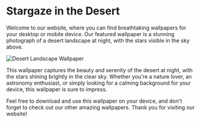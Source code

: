 <!--font:Poppins-->

# Stargaze in the Desert

Welcome to our website, where you can find breathtaking wallpapers for your desktop or mobile device. Our featured wallpaper is a stunning photograph of a desert landscape at night, with the stars visible in the sky above.

![Desert Landscape Wallpaper](https://example.com/desert-landscape-wallpaper.jpg)

This wallpaper captures the beauty and serenity of the desert at night, with the stars shining brightly in the clear sky. Whether you're a nature lover, an astronomy enthusiast, or simply looking for a calming background for your device, this wallpaper is sure to impress.

Feel free to download and use this wallpaper on your device, and don't forget to check out our other amazing wallpapers. Thank you for visiting our website!

<!--

Write me markdown content of website with wallpaper:

"A photograph of a desert landscape at night, with the stars visible in the sky above."

The header of the page should not be copy of the text but rather a real content of the website which is using this wallpaper.


---


# Stargaze in the Desert

Welcome to our website, where you can find breathtaking wallpapers for your desktop or mobile device. Our featured wallpaper is a stunning photograph of a desert landscape at night, with the stars visible in the sky above.

![Desert Landscape Wallpaper](https://example.com/desert-landscape-wallpaper.jpg)

This wallpaper captures the beauty and serenity of the desert at night, with the stars shining brightly in the clear sky. Whether you're a nature lover, an astronomy enthusiast, or simply looking for a calming background for your device, this wallpaper is sure to impress.

Feel free to download and use this wallpaper on your device, and don't forget to check out our other amazing wallpapers. Thank you for visiting our website!


---


Write me a Google font which is best fitting for the website.

Pick from the list:
- Alegreya
- Inter
- Dancing Script
- Barlow Condensed
- Roboto
- Exo 2
- Montserrat
- Lato
- Poppins
- Open Sans
- Raleway
- IBM Plex Sans
- Playfair Display
- Futura
- Orbitron
- Lobster
- Great Vibes


Write just the font name nothing else.


---


Poppins

-->
